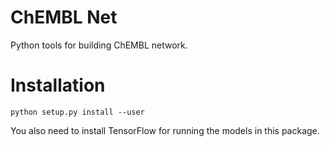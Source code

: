 # ChEMBL Net

Python tools for building ChEMBL network.

# Installation
```
python setup.py install --user
```

You also need to install TensorFlow for running the models in this package.

